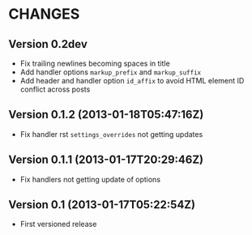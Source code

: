CHANGES
=======

## Version 0.2dev

 * Fix trailing newlines becoming spaces in title
 * Add handler options `markup_prefix` and `markup_suffix`
 * Add header and handler option `id_affix` to avoid HTML element ID conflict across posts

## Version 0.1.2 (2013-01-18T05:47:16Z)

 * Fix handler rst `settings_overrides` not getting updates

## Version 0.1.1 (2013-01-17T20:29:46Z)

 * Fix handlers not getting update of options

## Version 0.1 (2013-01-17T05:22:54Z)

 * First versioned release
